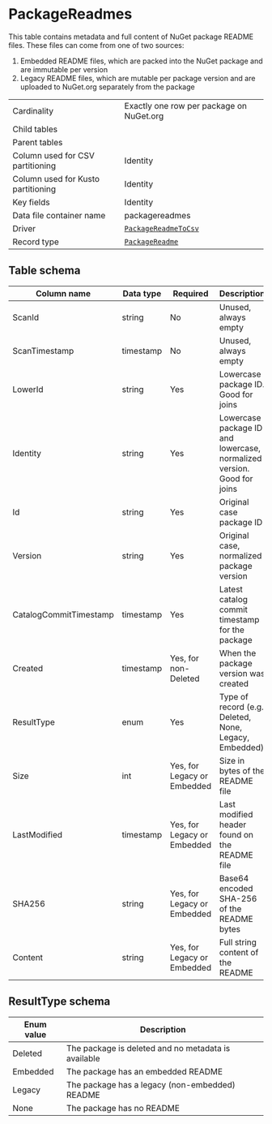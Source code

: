 # PackageReadmes

This table contains metadata and full content of NuGet package README files. These files can come from one of two sources:

1. Embedded README files, which are packed into the NuGet package and are immutable per version
1. Legacy README files, which are mutable per package version and are uploaded to NuGet.org separately from the package

|                                    |                                                                                       |
| ---------------------------------- | ------------------------------------------------------------------------------------- |
| Cardinality                        | Exactly one row per package on NuGet.org                                              |
| Child tables                       |                                                                                       |
| Parent tables                      |                                                                                       |
| Column used for CSV partitioning   | Identity                                                                              |
| Column used for Kusto partitioning | Identity                                                                              |
| Key fields                         | Identity                                                                              |
| Data file container name           | packagereadmes                                                                        |
| Driver                             | [`PackageReadmeToCsv`](../drivers/PackageReadmeToCsv.md)                              |
| Record type                        | [`PackageReadme`](../../src/Worker.Logic/Drivers/PackageReadmeToCsv/PackageReadme.cs) |

## Table schema

| Column name            | Data type | Required                    | Description                                                            |
| ---------------------- | --------- | --------------------------- | ---------------------------------------------------------------------- |
| ScanId                 | string    | No                          | Unused, always empty                                                   |
| ScanTimestamp          | timestamp | No                          | Unused, always empty                                                   |
| LowerId                | string    | Yes                         | Lowercase package ID. Good for joins                                   |
| Identity               | string    | Yes                         | Lowercase package ID and lowercase, normalized version. Good for joins |
| Id                     | string    | Yes                         | Original case package ID                                               |
| Version                | string    | Yes                         | Original case, normalized package version                              |
| CatalogCommitTimestamp | timestamp | Yes                         | Latest catalog commit timestamp for the package                        |
| Created                | timestamp | Yes, for non-Deleted        | When the package version was created                                   |
| ResultType             | enum      | Yes                         | Type of record (e.g. Deleted, None, Legacy, Embedded)                  |
| Size                   | int       | Yes, for Legacy or Embedded | Size in bytes of the README file                                       |
| LastModified           | timestamp | Yes, for Legacy or Embedded | Last modified header found on the README file                          |
| SHA256                 | string    | Yes, for Legacy or Embedded | Base64 encoded SHA-256 of the README bytes                             |
| Content                | string    | Yes, for Legacy or Embedded | Full string content of the README                                      |

## ResultType schema

| Enum value | Description                                         |
| ---------- | --------------------------------------------------- |
| Deleted    | The package is deleted and no metadata is available |
| Embedded   | The package has an embedded README                  |
| Legacy     | The package has a legacy (non-embedded) README      |
| None       | The package has no README                           |

